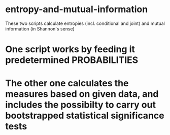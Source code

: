 # entropy-and-mutual-information
These two scripts calculate entropies (incl. conditional and joint) and mutual information (in Shannon's sense) 
# One script works by feeding it predetermined PROBABILITIES
# The other one calculates the measures based on given data, and includes the possibilty to carry out bootstrapped statistical significance tests
